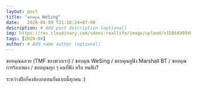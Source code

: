 ```yaml
---
layout: post
title: "ขอบคุณ WeSing"
date:   2020-04-09 T21:16:24+07:00
description: # Add post description (optional)
img: https://res.cloudinary.com/sdees-reallife/image/upload/v1586499940/IMG_20200410_113615.jpg # Add image post (optional)
tags: [2020-04]
author: # Add name author (optional)
---
```

ขอบคุณฉลวย (TMF ของพวกเรา) / ขอบคุณ WeSing / ขอบคุณหูฟัง Marshall BT / ขอบคุณการร้องเพลง / ขอบคุณทุก ๆ คนที่ฟัง หรือ ทนฟัง?

ระหว่างฝึกก็คงต้องอดทนกันแบบนี้ทุกคน :)

<i class="fa fa-child" style="color:plum"></i>

